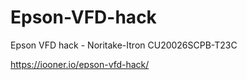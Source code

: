 # Epson-VFD-hack
Epson VFD hack - Noritake-Itron CU20026SCPB-T23C


https://iooner.io/epson-vfd-hack/
